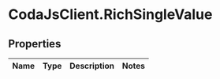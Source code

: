 # CodaJsClient.RichSingleValue

## Properties
Name | Type | Description | Notes
------------ | ------------- | ------------- | -------------
